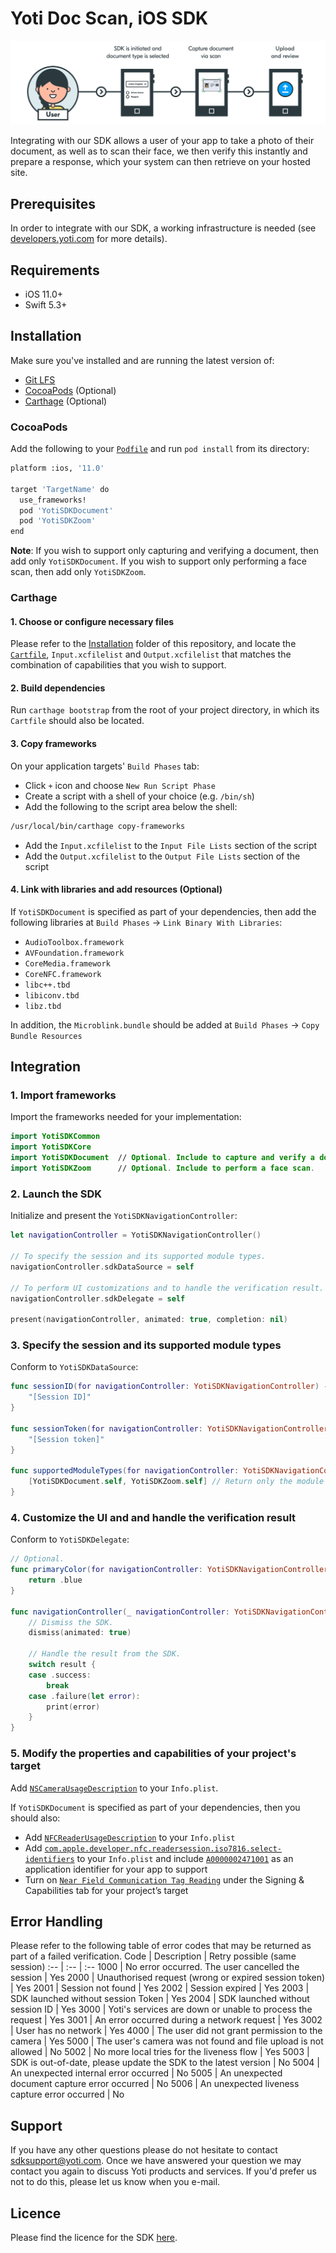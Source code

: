 # Yoti Doc Scan, iOS SDK

![Illustration](./Illustration.png)

Integrating with our SDK allows a user of your app to take a photo of their document, as well as to scan their face, we then verify this instantly and prepare a response, which your system can then retrieve on your hosted site.

## Prerequisites
In order to integrate with our SDK, a working infrastructure is needed (see [developers.yoti.com](https://developers.yoti.com/yoti-doc-scan/yoti-doc-scan-integration-introduction) for more details).

## Requirements
- iOS 11.0+
- Swift 5.3+

## Installation
Make sure you've installed and are running the latest version of:
- [Git LFS](https://git-lfs.github.com)
- [CocoaPods](https://guides.cocoapods.org/using/getting-started.html) (Optional)
- [Carthage](https://github.com/Carthage/Carthage) (Optional)

### CocoaPods
Add the following to your [`Podfile`](https://guides.cocoapods.org/using/the-podfile.html) and run `pod install` from its directory:
```bash
platform :ios, '11.0'

target 'TargetName' do
  use_frameworks!
  pod 'YotiSDKDocument'
  pod 'YotiSDKZoom'
end
```
**Note**: If you wish to support only capturing and verifying a document, then add only `YotiSDKDocument`. If you wish to support only performing a face scan, then add only `YotiSDKZoom`.

### Carthage
#### 1. Choose or configure necessary files
Please refer to the [Installation](Installation/Carthage) folder of this repository, and locate the [`Cartfile`](https://github.com/Carthage/Carthage/blob/master/Documentation/Artifacts.md#cartfile), `Input.xcfilelist` and `Output.xcfilelist` that matches the combination of capabilities that you wish to support.

#### 2. Build dependencies
Run `carthage bootstrap` from the root of your project directory, in which its `Cartfile` should also be located.

#### 3. Copy frameworks
On your application targets' `Build Phases` tab:
- Click `+` icon and choose `New Run Script Phase`
- Create a script with a shell of your choice (e.g. `/bin/sh`)
- Add the following to the script area below the shell:
```bash
/usr/local/bin/carthage copy-frameworks
```
- Add the `Input.xcfilelist` to the `Input File Lists` section of the script
- Add the `Output.xcfilelist` to the `Output File Lists` section of the script

#### 4. Link with libraries and add resources (Optional)
If `YotiSDKDocument` is specified as part of your dependencies, then add the following libraries at `Build Phases` → `Link Binary With Libraries`:
- `AudioToolbox.framework`
- `AVFoundation.framework`
- `CoreMedia.framework`
- `CoreNFC.framework`
- `libc++.tbd`
- `libiconv.tbd`
- `libz.tbd`

In addition, the `Microblink.bundle` should be added at `Build Phases` → `Copy Bundle Resources`

## Integration
### 1. Import frameworks
Import the frameworks needed for your implementation:
```swift
import YotiSDKCommon
import YotiSDKCore
import YotiSDKDocument  // Optional. Include to capture and verify a document.
import YotiSDKZoom      // Optional. Include to perform a face scan.
```

### 2. Launch the SDK
Initialize and present the `YotiSDKNavigationController`:
```swift
let navigationController = YotiSDKNavigationController()

// To specify the session and its supported module types.
navigationController.sdkDataSource = self

// To perform UI customizations and to handle the verification result.
navigationController.sdkDelegate = self

present(navigationController, animated: true, completion: nil)
```

### 3. Specify the session and its supported module types
Conform to `YotiSDKDataSource`:
```swift
func sessionID(for navigationController: YotiSDKNavigationController) -> String {
    "[Session ID]"
}

func sessionToken(for navigationController: YotiSDKNavigationController) -> String {
    "[Session token]"
}

func supportedModuleTypes(for navigationController: YotiSDKNavigationController) -> [YotiSDKModule.Type] {
    [YotiSDKDocument.self, YotiSDKZoom.self] // Return only the module types you wish to support.
}
```

### 4. Customize the UI and and handle the verification result
Conform to `YotiSDKDelegate`:
```swift
// Optional.
func primaryColor(for navigationController: YotiSDKNavigationController) -> UIColor {
    return .blue
}

func navigationController(_ navigationController: YotiSDKNavigationController, didFinishWithResult result: YotiSDKResult) {
    // Dismiss the SDK.
    dismiss(animated: true)

    // Handle the result from the SDK.
    switch result {
    case .success:
        break
    case .failure(let error):
        print(error)
    }
}
```

### 5. Modify the properties and capabilities of your project's target
Add [`NSCameraUsageDescription`](https://developer.apple.com/documentation/bundleresources/information_property_list/nscamerausagedescription) to your `Info.plist`.

If `YotiSDKDocument` is specified as part of your dependencies, then you should also:
- Add [`NFCReaderUsageDescription`](https://developer.apple.com/documentation/bundleresources/information_property_list/nfcreaderusagedescription) to your `Info.plist`
- Add [`com.apple.developer.nfc.readersession.iso7816.select-identifiers`](https://developer.apple.com/documentation/bundleresources/information_property_list/select-identifiers) to your `Info.plist` and include [`A0000002471001`](https://www.icao.int/publications/Documents/9303_p10_cons_en.pdf) as an application identifier for your app to support
- Turn on [`Near Field Communication Tag Reading`](https://developer.apple.com/documentation/corenfc/building_an_nfc_tag-reader_app) under the Signing & Capabilities tab for your project’s target

## Error Handling
Please refer to the following table of error codes that may be returned as part of a failed verification.
Code | Description | Retry possible (same session)
:-- | :-- | :--
1000 | No error occurred. The user cancelled the session | Yes
2000 | Unauthorised request (wrong or expired session token) | Yes
2001 | Session not found | Yes
2002 | Session expired | Yes
2003 | SDK launched without session Token | Yes
2004 | SDK launched without session ID | Yes
3000 | Yoti's services are down or unable to process the request | Yes
3001 | An error occurred during a network request | Yes
3002 | User has no network | Yes
4000 | The user did not grant permission to the camera | Yes
5000 | The user's camera was not found and file upload is not allowed | No
5002 | No more local tries for the liveness flow | Yes
5003 | SDK is out-of-date, please update the SDK to the latest version | No
5004 | An unexpected internal error occurred | No
5005 | An unexpected document capture error occurred | No
5006 | An unexpected liveness capture error occurred | No

## Support
If you have any other questions please do not hesitate to contact sdksupport@yoti.com.
Once we have answered your question we may contact you again to discuss Yoti products and services. If you'd prefer us not to do this, please let us know when you e-mail.

## Licence
Please find the licence for the SDK [here](https://www.yoti.com/wp-content/uploads/2019/08/Yoti-Doc-Scan-SDK-Terms.pdf).
